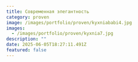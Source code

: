 ```yaml
---
title: Современная элегантность
category: proven
image: /images/portfolio/proven/kyxniababi4.jpg
images:
  - /images/portfolio/proven/kyxnia7.jpg
description: ""
date: 2025-06-05T18:27:11.491Z
featured: false
---
```

